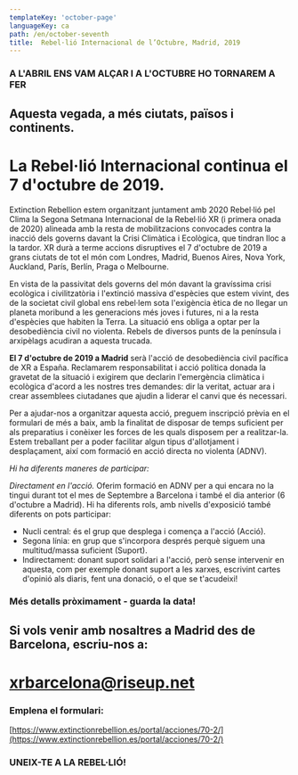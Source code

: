 ```yaml
---
templateKey: 'october-page'
languageKey: ca
path: /en/october-seventh
title:  Rebel·lió Internacional de l’Octubre, Madrid, 2019
---
```


### A L'ABRIL ENS VAM ALÇAR I A L'OCTUBRE HO TORNAREM A FER 
## Aquesta vegada, a més ciutats, països i continents.
# La Rebel·lió Internacional continua el 7 d'octubre de 2019.

Extinction Rebellion estem organitzant juntament amb 2020 Rebel·lió pel Clima la Segona Setmana Internacional de la Rebel·lió XR (i primera onada de 2020) alineada amb la resta de mobilitzacions convocades contra la inacció dels governs davant la Crisi Climàtica i Ecològica, que tindran lloc a la tardor. XR durà a terme accions disruptives el 7 d'octubre de 2019 a grans ciutats de tot el món com Londres, Madrid, Buenos Aires, Nova York, Auckland, París, Berlín, Praga o Melbourne.

En vista de la passivitat dels governs del món davant la gravíssima crisi ecològica i civilitzatòria i l'extinció massiva d'espècies que estem vivint, des de la societat civil global ens rebel·lem sota l'exigència ètica de no llegar un planeta moribund a les generacions més joves i futures, ni a la resta d'espècies que habiten la Terra. La situació ens obliga a optar per la desobediència civil no violenta. Rebels de diversos punts de la península i arxipèlags acudiran a aquesta trucada.
  
  
**El 7 d'octubre de 2019 a Madrid** serà l'acció de desobediència civil pacífica de XR a España. Reclamarem responsabilitat i acció política donada la gravetat de la situació i exigirem que declarin l'emergència climàtica i ecològica d'acord a les nostres tres demandes: dir la veritat, actuar ara i crear assemblees ciutadanes que ajudin a liderar el canvi que és necessari.

Per a ajudar-nos a organitzar aquesta acció, preguem inscripció prèvia en el formulari de més a baix, amb la finalitat de disposar de temps suficient per als preparatius i conèixer les forces de les quals disposem per a realitzar-la. Estem treballant per a poder facilitar algun tipus d'allotjament i desplaçament, així com formació en acció directa no violenta (ADNV).

*Hi ha diferents maneres de participar:*

*Directament en l'acció.* 
Oferim formació en ADNV per a qui encara no la tingui durant tot el mes de Septembre a Barcelona i també el dia anterior (6 d'octubre a Madrid). Hi ha diferents rols, amb nivells d'exposició també diferents on pots participar: 

- Nucli central: és el grup que desplega i comença a l'acció (Acció).
- Segona línia: en grup que s'incorpora després perquè siguem una multitud/massa suficient (Suport).
- Indirectament: donant suport solidari a l'acció, però sense intervenir en aquesta, com per exemple donant suport a les xarxes, escrivint cartes d'opinió als diaris, fent una donació, o el que se t'acudeixi!

### Més detalls pròximament - guarda la data!

## Si vols venir amb nosaltres a Madrid des de Barcelona, escriu-nos a:
# [xrbarcelona@riseup.net](mailto:xrbarcelona@riseup.net)

### Emplena el formulari:
[https://www.extinctionrebellion.es/portal/acciones/70-2/](https://www.extinctionrebellion.es/portal/acciones/70-2/)
  
### UNEIX-TE A LA REBEL·LIÓ!